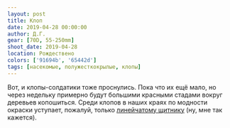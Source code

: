 ```yaml
---
layout: post
title: Клоп
date: 2019-04-28 00:00:00
author: Д.Г.
gear: [70D, 55-250mm]
shoot_date: 2019-04-28
location: Рождествено
colors: ['91694b', '65442d']
tags: [насекомые, полужесткокрылые, клопы]
---
```

Вот, и клопы-солдатики тоже проснулись. Пока что их ещё мало, но через недельку примерно будут большими красными стадами вокруг деревьев копошиться. Среди клопов в наших краях по модности окраски уступает, пожалуй, только [линейчатому щитнику](https://www.dxfoto.ru/2016/08/08.html) (ну, мне так кажется).

